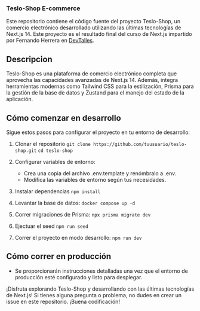 ### Teslo-Shop E-commerce

Este repositorio contiene el código fuente del proyecto Teslo-Shop, un comercio electrónico desarrollado utilizando las últimas tecnologías de Next.js 14. Este proyecto es el resultado final del curso de Next.js impartido por Fernando Herrera en [DevTalles](https://cursos.devtalles.com/).

## Descripcion

Teslo-Shop es una plataforma de comercio electrónico completa que aprovecha las capacidades avanzadas de Next.js 14. Además, integra herramientas modernas como Tailwind CSS para la estilización, Prisma para la gestión de la base de datos y Zustand para el manejo del estado de la aplicación.

## Cómo comenzar en desarrollo

Sigue estos pasos para configurar el proyecto en tu entorno de desarrollo:

1. Clonar el repositorio `git clone https://github.com/tuusuario/teslo-shop.git` `cd teslo-shop`

2. Configurar variables de entorno:

   - Crea una copia del archivo .env.template y renómbralo a .env.
   - Modifica las variables de entorno según tus necesidades.

3. Instalar dependencias `npm install`

4. Levantar la base de datos: `docker compose up -d`

5. Correr migraciones de Prisma: `npx prisma migrate dev`

6. Ejectuar el seed `npm run seed`

7. Correr el proyecto en modo desarrollo: `npm run dev`

## Cómo correr en producción

- Se proporcionarán instrucciones detalladas una vez que el entorno de producción esté configurado y listo para desplegar.

¡Disfruta explorando Teslo-Shop y desarrollando con las últimas tecnologías de Next.js! Si tienes alguna pregunta o problema, no dudes en crear un issue en este repositorio. ¡Buena codificación!
